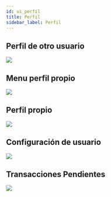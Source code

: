 ```yaml
---
id: ui_perfil
title: Perfil
sidebar_label: Perfil
---
```

## Perfil de otro usuario
![](assets/ui/perfil/perfil_de_otro.png)

## Menu perfil propio
![](assets/ui/perfil/perfil_propio_menu.png)

## Perfil propio
![](assets/ui/perfil/perfil_propio_final.png)

## Configuración de usuario
![](assets/ui/perfil/user_edit.png)

## Transacciones Pendientes
![](assets/ui/perfil/pendientes.png)


